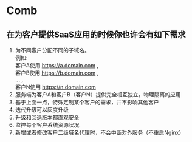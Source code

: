 # Comb
## 在为客户提供SaaS应用的时候你也许会有如下需求
1. 为不同客户分配不同的子域名。<br> 例如:<br>客户A使用 https://a.domain.com , <br>客户B使用 https://b.domain.com , <br>... ,<br> 客户N使用 https://n.domain.com
2. 服务端为客户A和客户B（客户N）提供完全相互独立，物理隔离的应用
3. 基于上面一点，特殊定制某个客户的需求，并不影响其他客户
4. 迭代升级可以灰度升级
5. 升级和回退版本都直观安全
6. 监控每个客户系统资源状况
7. 新增或者修改客户二级域名代理时，不会中断对外服务（不重启Nginx）
